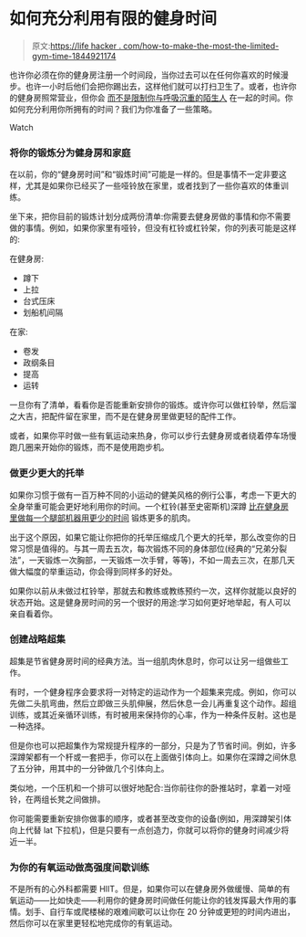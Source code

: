 # 如何充分利用有限的健身时间

> 原文:[https://life hacker . com/how-to-make-the-most-the-limited-gym-time-1844921174](https://lifehacker.com/how-to-make-the-most-of-limited-gym-time-1844921174)

也许你必须在你的健身房注册一个时间段，当你过去可以在任何你喜欢的时候漫步。也许一小时后他们会把你踢出去，这样他们就可以打扫卫生了。或者，也许你的健身房照常营业，但你会 [而不是限制你与呼吸沉重的陌生人](https://lifehacker.com/how-to-stay-safe-when-you-go-back-to-the-gym-1843568135) 在一起的时间。你如何充分利用你所拥有的时间？我们为你准备了一些策略。

Watch

### 将你的锻炼分为健身房和家庭

在以前，你的“健身房时间”和“锻炼时间”可能是一样的。但是事情不一定非要这样，尤其是如果你已经买了一些哑铃放在家里，或者找到了一些你喜欢的体重训练。

坐下来，把你目前的锻炼计划分成两份清单:你需要去健身房做的事情和你不需要做的事情。例如，如果你家里有哑铃，但没有杠铃或杠铃架，你的列表可能是这样的:

在健身房:

*   蹲下
*   上拉
*   台式压床
*   划船机间隔

在家:

*   卷发
*   政纲条目
*   提高
*   运转

一旦你有了清单，看看你是否能重新安排你的锻炼。或许你可以做杠铃举，然后溜之大吉，把配件留在家里，而不是在健身房里做更轻的配件工作。

或者，如果你平时做一些有氧运动来热身，你可以步行去健身房或者绕着停车场慢跑几圈来开始你的锻炼，而不是使用跑步机。

### **做更少更大的托举**

如果你习惯于做有一百万种不同的小运动的健美风格的例行公事，考虑一下更大的全身举重可能会更好地利用你的时间。一个杠铃(甚至史密斯机)深蹲 [比在健身房里做每一个腿部机器用更少的时间](https://lifehacker.com/why-squats-are-the-best-strength-building-exercise-for-1760732712) 锻炼更多的肌肉。

出于这个原因，如果它能让你把你的托举压缩成几个更大的托举，那么改变你的日常习惯是值得的。与其一周去五次，每次锻炼不同的身体部位(经典的“兄弟分裂法”，一天锻炼一次胸部，一天锻炼一次手臂，等等)，不如一周去三次，在那几天做大幅度的举重运动，你会得到同样多的好处。

如果你以前从未做过杠铃举，那就去和教练或教练预约一次，这样你就能以良好的状态开始。这是健身房时间的另一个很好的用途:学习如何更好地举起，有人可以亲自看着你。

### 创建战略超集

超集是节省健身房时间的经典方法。当一组肌肉休息时，你可以让另一组做些工作。

有时，一个健身程序会要求将一对特定的运动作为一个超集来完成。例如，你可以先做二头肌弯曲，然后立即做三头肌伸展，然后休息一会儿再重复这个动作。超组训练，或其近亲循环训练，有时被用来保持你的心率，作为一种条件反射。这也是一种选择。

但是你也可以把超集作为常规提升程序的一部分，只是为了节省时间。例如，许多深蹲架都有一个杆或一套把手，你可以在上面做引体向上。如果你在深蹲之间休息了五分钟，用其中的一分钟做几个引体向上。

类似地，一个压机和一个排可以很好地配合:当你前往你的卧推站时，拿着一对哑铃，在两组长凳之间做排。

你可能需要重新安排你做事的顺序，或者甚至改变你的设备(例如，用深蹲架引体向上代替 lat 下拉机)，但是只要有一点创造力，你就可以将你的健身时间减少将近一半。

### 为你的有氧运动做高强度间歇训练

不是所有的心外科都需要 HIIT。但是，如果你可以在健身房外做缓慢、简单的有氧运动——比如快走——利用你的健身房时间做任何能让你的钱发挥最大作用的事情。划手、自行车或爬楼梯的艰难间歇可以让你在 20 分钟或更短的时间内进出，然后你可以在家里更轻松地完成你的有氧运动。